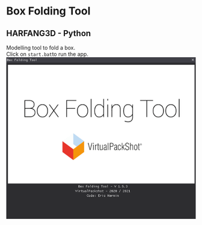 # Box Folding Tool
## HARFANG3D - Python
Modelling tool to fold a box.  
Click on `start.bat`to run the app.
![SplashScreen](BoxFoldingTool.png)
